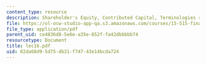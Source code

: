 ```yaml
---
content_type: resource
description: Shareholder's Equity, Contributed Capital, Terminologies related to Stock.
file: https://ol-ocw-studio-app-qa.s3.amazonaws.com/courses/15-515-financial-accounting-fall-2003/02da68d95d75db31f74743e14bcda724_lec16.pdf
file_type: application/pdf
parent_uid: ce4836d8-5e6e-a35e-652f-fa42dbbbbb74
resourcetype: Document
title: lec16.pdf
uid: 02da68d9-5d75-db31-f747-43e14bcda724
---
```

